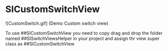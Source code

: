 # SICustomSwitchView

![CustomSwitch.gif] (Demo Custom switch view)


To use ##SICustomSwitchView you need to copy drag and drop the folder named ##SISwitchViewsHelper in your project and assign thr view super class as ##SICustomSwitchView
